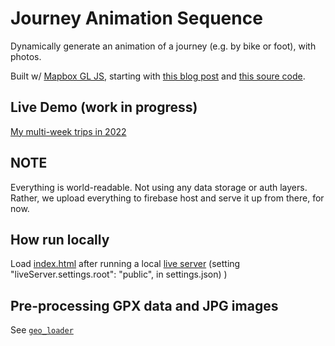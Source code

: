 # Journey Animation Sequence

Dynamically generate an animation of a journey (e.g. by bike or foot), with photos.

Built w/ [Mapbox GL JS](https://www.mapbox.com/mapbox-gljs), starting with [this blog post](https://www.mapbox.com/blog/building-cinematic-route-animations-with-mapboxgl) and [this soure code](https://github.com/mapbox/impact-tools/tree/master/journey-animation-sequence).

## Live Demo (work in progress)

[My multi-week trips in 2022](https://jeremycalvert.com/)

## NOTE

Everything is world-readable.  Not using any data storage or auth layers.  Rather, we upload everything to firebase host and serve it up from there, for now.

## How run locally

Load [index.html](http://127.0.0.1:5500/) after running a local [live server](https://marketplace.visualstudio.com/items?itemName=ritwickdey.LiveServer) (setting "liveServer.settings.root": "public", in settings.json)
)

## Pre-processing GPX data and JPG images

See [`geo_loader`](https://github.com/j-calvert/journey-animation-sequence/tree/main/geo_loader)